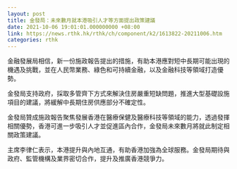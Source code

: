 ```yaml
---
layout: post
title: 金發局：未來數月就本港吸引人才等方面提出政策建議
date: 2021-10-06 19:01:01.000000000 +08:00
link: https://news.rthk.hk/rthk/ch/component/k2/1613822-20211006.htm
categories: rthk
---
```


金融發展局相信，新一份施政報告提出的措施，有助本港應對短中長期可能出現的機遇及挑戰，並在人民幣業務、綠色和可持續金融，以及金融科技等領域打造優勢。

金發局支持政府，採取多管齊下方式來解決住房嚴重短缺問題，推進大型基礎設施項目的建議，將緩解中長期住房供應部分不確定性。

金發局贊成施政報告聚焦發展香港在醫療保健及醫療科技等領域的能力，透過發揮相關優勢，香港可進一步吸引人才並促進區內合作，金發局未來數月將就此制定相關政策建議。

主席李律仁表示，本港提升與內地互通，有助香港加強為全球服務。金發局期待與政府、監管機構及業界密切合作，提升及推廣香港競爭力。
